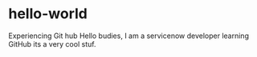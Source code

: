 # hello-world
Experiencing Git hub
Hello budies, I am a servicenow developer learning GitHub its a very cool stuf.
